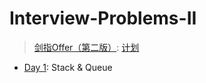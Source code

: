 # Interview-Problems-II

> [剑指Offer（第二版）](https://leetcode.cn/problem-list/xb9nqhhg/):
> [计划](https://leetcode.cn/study-plan/lcof/)

* [Day 1](./day1): Stack & Queue
